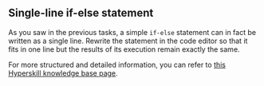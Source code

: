 ## Single-line if-else statement

As you saw in the previous tasks, a simple `if-else` statement can in fact be written as a single line. Rewrite the statement in the code editor so that it
fits in one line but the results of its execution remain exactly the same.

For more structured and detailed information, you can refer to [this Hyperskill knowledge base page](https://hyperskill.org/learn/step/5932#simple-if-else?utm_source=jba&utm_medium=jba_courses_links).